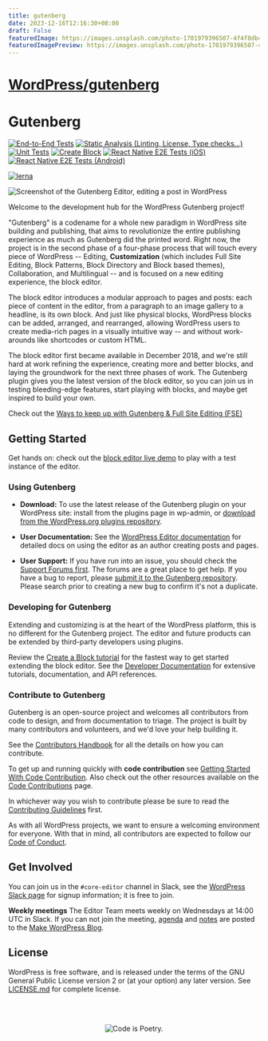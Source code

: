 ```yaml
---
title: gutenberg
date: 2023-12-16T12:16:30+08:00
draft: False
featuredImage: https://images.unsplash.com/photo-1701979396507-4f4f8db40269?ixid=M3w0NjAwMjJ8MHwxfHJhbmRvbXx8fHx8fHx8fDE3MDI3MDAxMjR8&ixlib=rb-4.0.3
featuredImagePreview: https://images.unsplash.com/photo-1701979396507-4f4f8db40269?ixid=M3w0NjAwMjJ8MHwxfHJhbmRvbXx8fHx8fHx8fDE3MDI3MDAxMjR8&ixlib=rb-4.0.3
---
```


# [WordPress/gutenberg](https://github.com/WordPress/gutenberg)

# Gutenberg

[![End-to-End Tests](https://github.com/WordPress/gutenberg/workflows/End-to-End%20Tests/badge.svg)](https://github.com/WordPress/gutenberg/actions?query=workflow%3A%22End-to-End+Tests%22+branch%3Atrunk)
[![Static Analysis (Linting, License, Type checks...)](<https://github.com/WordPress/gutenberg/workflows/Static%20Analysis%20(Linting,%20License,%20Type%20checks...)/badge.svg>)](https://github.com/WordPress/gutenberg/actions?query=workflow%3A%22Static+Analysis+%28Linting%2C+License%2C+Type+checks...%29%22+branch%3Atrunk)
[![Unit Tests](https://github.com/WordPress/gutenberg/workflows/Unit%20Tests/badge.svg)](https://github.com/WordPress/gutenberg/actions?query=workflow%3A%22Unit+Tests%22+branch%3Atrunk)
[![Create Block](https://github.com/WordPress/gutenberg/workflows/Create%20Block/badge.svg)](https://github.com/WordPress/gutenberg/actions?query=workflow%3A%22Create+Block%22+branch%3Atrunk)
[![React Native E2E Tests (iOS)](<https://github.com/WordPress/gutenberg/workflows/React%20Native%20E2E%20Tests%20(iOS)/badge.svg>)](https://github.com/WordPress/gutenberg/actions?query=workflow%3A%22React+Native+E2E+Tests+%28iOS%29%22+branch%3Atrunk)
[![React Native E2E Tests (Android)](<https://github.com/WordPress/gutenberg/workflows/React%20Native%20E2E%20Tests%20(Android)/badge.svg>)](https://github.com/WordPress/gutenberg/actions?query=workflow%3A%22React+Native+E2E+Tests+%28Android%29%22+branch%3Atrunk)

[![lerna](https://img.shields.io/badge/maintained%20with-lerna-cc00ff.svg)](https://lerna.js.org)

![Screenshot of the Gutenberg Editor, editing a post in WordPress](https://user-images.githubusercontent.com/1204802/100067796-fc3e8700-2e36-11eb-993b-6b80b4310b87.png)

Welcome to the development hub for the WordPress Gutenberg project!

"Gutenberg" is a codename for a whole new paradigm in WordPress site building and publishing, that aims to revolutionize the entire publishing experience as much as Gutenberg did the printed word. Right now, the project is in the second phase of a four-phase process that will touch every piece of WordPress -- Editing, **Customization** (which includes Full Site Editing, Block Patterns, Block Directory and Block based themes), Collaboration, and Multilingual -- and is focused on a new editing experience, the block editor.

The block editor introduces a modular approach to pages and posts: each piece of content in the editor, from a paragraph to an image gallery to a headline, is its own block. And just like physical blocks, WordPress blocks can be added, arranged, and rearranged, allowing WordPress users to create media-rich pages in a visually intuitive way -- and without work-arounds like shortcodes or custom HTML.

The block editor first became available in December 2018, and we're still hard at work refining the experience, creating more and better blocks, and laying the groundwork for the next three phases of work. The Gutenberg plugin gives you the latest version of the block editor, so you can join us in testing bleeding-edge features, start playing with blocks, and maybe get inspired to build your own.

Check out the [Ways to keep up with Gutenberg & Full Site Editing (FSE)](https://make.wordpress.org/core/2020/05/20/ways-to-keep-up-with-full-site-editing-fse/)

## Getting Started

Get hands on: check out the [block editor live demo](https://wordpress.org/gutenberg/) to play with a test instance of the editor.

### Using Gutenberg

-   **Download:** To use the latest release of the Gutenberg plugin on your WordPress site: install from the plugins page in wp-admin, or [download from the WordPress.org plugins repository](https://wordpress.org/plugins/gutenberg/).

-   **User Documentation:** See the [WordPress Editor documentation](https://wordpress.org/documentation/article/wordpress-block-editor/) for detailed docs on using the editor as an author creating posts and pages.

-   **User Support:** If you have run into an issue, you should check the [Support Forums first](https://wordpress.org/support/forums/). The forums are a great place to get help. If you have a bug to report, please [submit it to the Gutenberg repository](https://github.com/wordpress/gutenberg/issues). Please search prior to creating a new bug to confirm it's not a duplicate.

### Developing for Gutenberg

Extending and customizing is at the heart of the WordPress platform, this is no different for the Gutenberg project. The editor and future products can be extended by third-party developers using plugins.

Review the [Create a Block tutorial](/docs/getting-started/create-block/README.md) for the fastest way to get started extending the block editor. See the [Developer Documentation](https://developer.wordpress.org/block-editor/#develop-for-the-block-editor) for extensive tutorials, documentation, and API references.

### Contribute to Gutenberg

Gutenberg is an open-source project and welcomes all contributors from code to design, and from documentation to triage. The project is built by many contributors and volunteers, and we'd love your help building it.

See the [Contributors Handbook](https://developer.wordpress.org/block-editor/contributors/) for all the details on how you can contribute.

To get up and running quickly with **code contribution** see [Getting Started With Code Contribution](/docs/contributors/code/getting-started-with-code-contribution.md). Also check out the other resources available on the [Code Contributions](/docs/contributors/code/README.md) page.

In whichever way you wish to contribute please be sure to read the [Contributing Guidelines](https://github.com/WordPress/gutenberg/blob/HEAD/CONTRIBUTING.md) first.

As with all WordPress projects, we want to ensure a welcoming environment for everyone. With that in mind, all contributors are expected to follow our [Code of Conduct](https://github.com/WordPress/gutenberg/blob/HEAD/CODE_OF_CONDUCT.md).

## Get Involved

You can join us in the `#core-editor` channel in Slack, see the [WordPress Slack page](https://make.wordpress.org/chat/) for signup information; it is free to join.

**Weekly meetings** The Editor Team meets weekly on Wednesdays at 14:00 UTC in Slack. If you can not join the meeting, [agenda](https://make.wordpress.org/core/tag/core-editor-agenda/) and [notes](https://make.wordpress.org/core/tag/core-editor-summary/) are posted to the [Make WordPress Blog](https://make.wordpress.org/core/).

## License

WordPress is free software, and is released under the terms of the GNU General Public License version 2 or (at your option) any later version. See [LICENSE.md](LICENSE.md) for complete license.

<br/><br/><p align="center"><img src="https://s.w.org/style/images/codeispoetry.png?1" alt="Code is Poetry." /></p>
